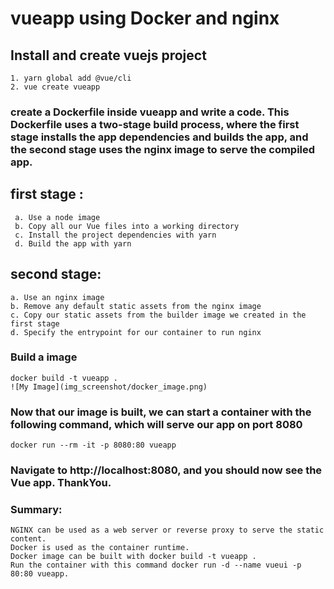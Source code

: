 # vueapp using Docker and nginx

## Install and create vuejs project
```
1. yarn global add @vue/cli
2. vue create vueapp

```

### create a Dockerfile inside vueapp and write a code. This Dockerfile uses a two-stage build process, where the first stage installs the app dependencies and builds the app, and the second stage uses the nginx image to serve the compiled app.

## first stage :
```
 a. Use a node image
 b. Copy all our Vue files into a working directory
 c. Install the project dependencies with yarn
 d. Build the app with yarn
 ```
## second stage:
```
a. Use an nginx image
b. Remove any default static assets from the nginx image
c. Copy our static assets from the builder image we created in the first stage
d. Specify the entrypoint for our container to run nginx
```

### Build a image 
```
docker build -t vueapp .
![My Image](img_screenshot/docker_image.png)

```
### Now that our image is built, we can start a container with the following command, which will serve our app on port 8080
```
docker run --rm -it -p 8080:80 vueapp
```
### Navigate to http://localhost:8080, and you should now see the Vue app. ThankYou.


### Summary:
```
NGINX can be used as a web server or reverse proxy to serve the static content.
Docker is used as the container runtime.
Docker image can be built with docker build -t vueapp .
Run the container with this command docker run -d --name vueui -p 80:80 vueapp.
```
